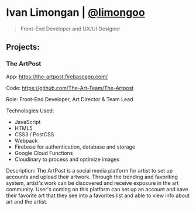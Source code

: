 # Ivan Limongan | [@limongoo](https://github.com/limongoo)
> Front-End Developer and UX/UI Designer

## Projects:

### The ArtPost
App: https://the-artpost.firebaseapp.com/

Code: https://github.com/The-Art-Team/The-Artpost

Role: Front-End Developer, Art Director & Team Lead

Technologies Used: 
- JavaScript
- HTML5
- CSS3 / PostCSS
- Webpack
- Firebase for authentication, database and storage
- Google Cloud Functions
- Cloudinary to process and optimize images

Description: The ArtPost is a social media platform for artist to set up accounts and upload their artwork. Through the trending and favoriting system, artist's work can be discovered and receive exposure in the art community. User's coming on this platform can set up an account and save their favorite art that they see into a favorites list and able to view info about art and the artist.



